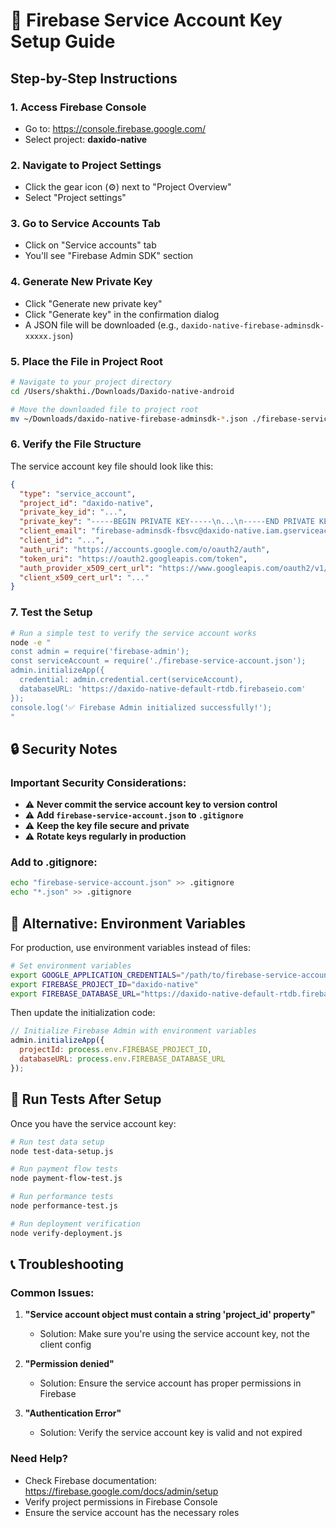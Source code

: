 # 🔑 Firebase Service Account Key Setup Guide

## Step-by-Step Instructions

### 1. **Access Firebase Console**
- Go to: https://console.firebase.google.com/
- Select project: **daxido-native**

### 2. **Navigate to Project Settings**
- Click the gear icon (⚙️) next to "Project Overview"
- Select "Project settings"

### 3. **Go to Service Accounts Tab**
- Click on "Service accounts" tab
- You'll see "Firebase Admin SDK" section

### 4. **Generate New Private Key**
- Click "Generate new private key"
- Click "Generate key" in the confirmation dialog
- A JSON file will be downloaded (e.g., `daxido-native-firebase-adminsdk-xxxxx.json`)

### 5. **Place the File in Project Root**
```bash
# Navigate to your project directory
cd /Users/shakthi./Downloads/Daxido-native-android

# Move the downloaded file to project root
mv ~/Downloads/daxido-native-firebase-adminsdk-*.json ./firebase-service-account.json
```

### 6. **Verify the File Structure**
The service account key file should look like this:
```json
{
  "type": "service_account",
  "project_id": "daxido-native",
  "private_key_id": "...",
  "private_key": "-----BEGIN PRIVATE KEY-----\n...\n-----END PRIVATE KEY-----\n",
  "client_email": "firebase-adminsdk-fbsvc@daxido-native.iam.gserviceaccount.com",
  "client_id": "...",
  "auth_uri": "https://accounts.google.com/o/oauth2/auth",
  "token_uri": "https://oauth2.googleapis.com/token",
  "auth_provider_x509_cert_url": "https://www.googleapis.com/oauth2/v1/certs",
  "client_x509_cert_url": "..."
}
```

### 7. **Test the Setup**
```bash
# Run a simple test to verify the service account works
node -e "
const admin = require('firebase-admin');
const serviceAccount = require('./firebase-service-account.json');
admin.initializeApp({
  credential: admin.credential.cert(serviceAccount),
  databaseURL: 'https://daxido-native-default-rtdb.firebaseio.com'
});
console.log('✅ Firebase Admin initialized successfully!');
"
```

## 🔒 **Security Notes**

### **Important Security Considerations:**
- ⚠️ **Never commit the service account key to version control**
- ⚠️ **Add `firebase-service-account.json` to `.gitignore`**
- ⚠️ **Keep the key file secure and private**
- ⚠️ **Rotate keys regularly in production**

### **Add to .gitignore:**
```bash
echo "firebase-service-account.json" >> .gitignore
echo "*.json" >> .gitignore
```

## 🚀 **Alternative: Environment Variables**

For production, use environment variables instead of files:

```bash
# Set environment variables
export GOOGLE_APPLICATION_CREDENTIALS="/path/to/firebase-service-account.json"
export FIREBASE_PROJECT_ID="daxido-native"
export FIREBASE_DATABASE_URL="https://daxido-native-default-rtdb.firebaseio.com"
```

Then update the initialization code:
```javascript
// Initialize Firebase Admin with environment variables
admin.initializeApp({
  projectId: process.env.FIREBASE_PROJECT_ID,
  databaseURL: process.env.FIREBASE_DATABASE_URL
});
```

## 🧪 **Run Tests After Setup**

Once you have the service account key:

```bash
# Run test data setup
node test-data-setup.js

# Run payment flow tests
node payment-flow-test.js

# Run performance tests
node performance-test.js

# Run deployment verification
node verify-deployment.js
```

## 📞 **Troubleshooting**

### **Common Issues:**

1. **"Service account object must contain a string 'project_id' property"**
   - Solution: Make sure you're using the service account key, not the client config

2. **"Permission denied"**
   - Solution: Ensure the service account has proper permissions in Firebase

3. **"Authentication Error"**
   - Solution: Verify the service account key is valid and not expired

### **Need Help?**
- Check Firebase documentation: https://firebase.google.com/docs/admin/setup
- Verify project permissions in Firebase Console
- Ensure the service account has the necessary roles
